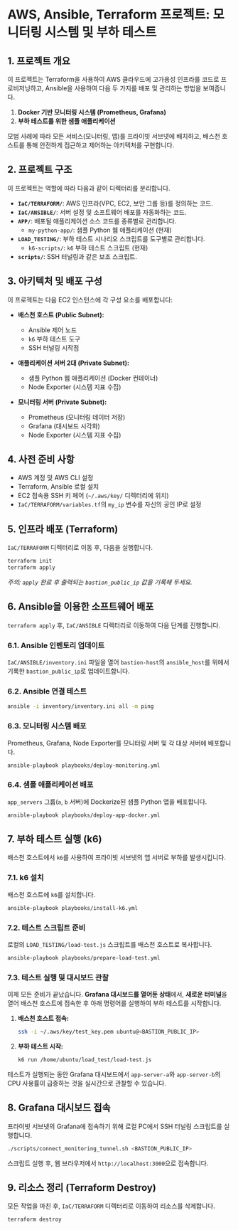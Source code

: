 # AWS, Ansible, Terraform 프로젝트: 모니터링 시스템 및 부하 테스트

## 1. 프로젝트 개요

이 프로젝트는 Terraform을 사용하여 AWS 클라우드에 고가용성 인프라를 코드로 프로비저닝하고, Ansible을 사용하여 다음 두 가지를 배포 및 관리하는 방법을 보여줍니다.

1.  **Docker 기반 모니터링 시스템 (Prometheus, Grafana)**
2.  **부하 테스트를 위한 샘플 애플리케이션**

모범 사례에 따라 모든 서비스(모니터링, 앱)를 프라이빗 서브넷에 배치하고, 배스천 호스트를 통해 안전하게 접근하고 제어하는 아키텍처를 구현합니다.

## 2. 프로젝트 구조

이 프로젝트는 역할에 따라 다음과 같이 디렉터리를 분리합니다.

- **`IaC/TERRAFORM/`**: AWS 인프라(VPC, EC2, 보안 그룹 등)를 정의하는 코드.
- **`IaC/ANSIBLE/`**: 서버 설정 및 소프트웨어 배포를 자동화하는 코드.
- **`APP/`**: 배포될 애플리케이션 소스 코드를 종류별로 관리합니다.
  - `my-python-app/`: 샘플 Python 웹 애플리케이션 (현재)
- **`LOAD_TESTING/`**: 부하 테스트 시나리오 스크립트를 도구별로 관리합니다.
  - `k6-scripts/`: `k6` 부하 테스트 스크립트 (현재)
- **`scripts/`**: SSH 터널링과 같은 보조 스크립트.

## 3. 아키텍처 및 배포 구성

이 프로젝트는 다음 EC2 인스턴스에 각 구성 요소를 배포합니다:

- **배스천 호스트 (Public Subnet):**
  - Ansible 제어 노드
  - `k6` 부하 테스트 도구
  - SSH 터널링 시작점

- **애플리케이션 서버 2대 (Private Subnet):**
  - 샘플 Python 웹 애플리케이션 (Docker 컨테이너)
  - Node Exporter (시스템 지표 수집)

- **모니터링 서버 (Private Subnet):**
  - Prometheus (모니터링 데이터 저장)
  - Grafana (대시보드 시각화)
  - Node Exporter (시스템 지표 수집)

## 4. 사전 준비 사항

- AWS 계정 및 AWS CLI 설정
- Terraform, Ansible 로컬 설치
- EC2 접속용 SSH 키 페어 (`~/.aws/key/` 디렉터리에 위치)
- `IaC/TERRAFORM/variables.tf`의 `my_ip` 변수를 자신의 공인 IP로 설정

## 5. 인프라 배포 (Terraform)

`IaC/TERRAFORM` 디렉터리로 이동 후, 다음을 실행합니다.

```bash
terraform init
terraform apply
```

*주의: `apply` 완료 후 출력되는 `bastion_public_ip` 값을 기록해 두세요.*

## 6. Ansible을 이용한 소프트웨어 배포

`terraform apply` 후, `IaC/ANSIBLE` 디렉터리로 이동하여 다음 단계를 진행합니다.

### 6.1. Ansible 인벤토리 업데이트

`IaC/ANSIBLE/inventory.ini` 파일을 열어 `bastion-host`의 `ansible_host`를 위에서 기록한 `bastion_public_ip`로 업데이트합니다.

### 6.2. Ansible 연결 테스트

```bash
ansible -i inventory/inventory.ini all -m ping
```

### 6.3. 모니터링 시스템 배포

Prometheus, Grafana, Node Exporter를 모니터링 서버 및 각 대상 서버에 배포합니다.

```bash
ansible-playbook playbooks/deploy-monitoring.yml
```

### 6.4. 샘플 애플리케이션 배포

`app_servers` 그룹(`a`, `b` 서버)에 Dockerize된 샘플 Python 앱을 배포합니다.

```bash
ansible-playbook playbooks/deploy-app-docker.yml
```

## 7. 부하 테스트 실행 (k6)

배스천 호스트에서 `k6`를 사용하여 프라이빗 서브넷의 앱 서버로 부하를 발생시킵니다.

### 7.1. k6 설치

배스천 호스트에 `k6`를 설치합니다.

```bash
ansible-playbook playbooks/install-k6.yml
```

### 7.2. 테스트 스크립트 준비

로컬의 `LOAD_TESTING/load-test.js` 스크립트를 배스천 호스트로 복사합니다.

```bash
ansible-playbook playbooks/prepare-load-test.yml
```

### 7.3. 테스트 실행 및 대시보드 관찰

이제 모든 준비가 끝났습니다. **Grafana 대시보드를 열어둔 상태**에서, **새로운 터미널**을 열어 배스천 호스트에 접속한 후 아래 명령어를 실행하여 부하 테스트를 시작합니다.

1.  **배스천 호스트 접속:**
    ```bash
    ssh -i ~/.aws/key/test_key.pem ubuntu@<BASTION_PUBLIC_IP>
    ```

2.  **부하 테스트 시작:**
    ```bash
    k6 run /home/ubuntu/load_test/load-test.js
    ```

테스트가 실행되는 동안 Grafana 대시보드에서 `app-server-a`와 `app-server-b`의 CPU 사용률이 급증하는 것을 실시간으로 관찰할 수 있습니다.

## 8. Grafana 대시보드 접속

프라이빗 서브넷의 Grafana에 접속하기 위해 로컬 PC에서 SSH 터널링 스크립트를 실행합니다.

```bash
./scripts/connect_monitoring_tunnel.sh <BASTION_PUBLIC_IP>
```

스크립트 실행 후, 웹 브라우저에서 `http://localhost:3000`으로 접속합니다.

## 9. 리소스 정리 (Terraform Destroy)

모든 작업을 마친 후, `IaC/TERRAFORM` 디렉터리로 이동하여 리소스를 삭제합니다.

```bash
terraform destroy
```